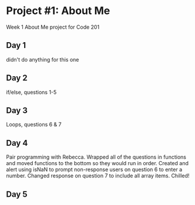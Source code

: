 # Project #1: About Me
Week 1 About Me project for Code 201

## Day 1

didn't do anything for this one

## Day 2

if/else, questions 1-5

## Day 3

Loops, questions 6 & 7

## Day 4
Pair programming with Rebecca.
Wrapped all of the questions in functions and moved functions to the bottom so they would run in order.
Created and alert using isNaN to prompt non-response users on question 6 to enter a number.
Changed response on question 7 to include all array items.
Chilled! 

## Day 5